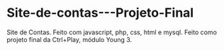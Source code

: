 # Site-de-contas---Projeto-Final
Site de Contas. Feito com javascript, php, css, html e mysql.
Feito como projeto final da Ctrl+Play, módulo Young 3.
